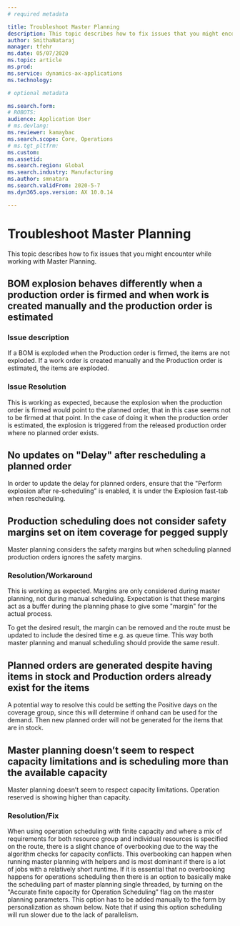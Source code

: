 ```yaml
---
# required metadata

title: Troubleshoot Master Planning
description: This topic describes how to fix issues that you might encounter while working with Master Planning.
author: SmithaNataraj
manager: tfehr
ms.date: 05/07/2020
ms.topic: article
ms.prod: 
ms.service: dynamics-ax-applications
ms.technology: 

# optional metadata

ms.search.form: 
# ROBOTS: 
audience: Application User
# ms.devlang: 
ms.reviewer: kamaybac
ms.search.scope: Core, Operations
# ms.tgt_pltfrm: 
ms.custom: 
ms.assetid: 
ms.search.region: Global
ms.search.industry: Manufacturing
ms.author: smnatara
ms.search.validFrom: 2020-5-7
ms.dyn365.ops.version: AX 10.0.14

---
```

# Troubleshoot Master Planning

This topic describes how to fix issues that you might encounter while working with Master Planning.

## BOM explosion behaves differently when a production order is firmed and when work is created manually and the production order is estimated
### Issue description
If a BOM is exploded when the Production order is firmed, the items are not exploded. If a work order is created manually and the Production order is estimated, the items are exploded.

### Issue Resolution
This is working as expected, because the explosion when the production order is firmed would point to the planned order, that in this case seems not to be firmed at that point. In the case of doing it when the production order is estimated, the explosion is triggered from the released production order where no planned order exists.

## No updates on "Delay" after rescheduling a planned order
In order to update the delay for planned orders, ensure that the "Perform explosion after re-scheduling" is enabled, it is under the Explosion fast-tab when rescheduling.

## Production scheduling does not consider safety margins set on item coverage for pegged supply
Master planning considers the safety margins but when scheduling planned production orders ignores the safety margins.

### Resolution/Workaround
This is working as expected. Margins are only considered during master planning, not during manual scheduling. Expectation is that these margins act as a buffer during the planning phase to give some "margin" for the actual process. 

To get the desired result, the margin can be removed and the route must be updated to include the desired time e.g. as queue time. This way both master planning and manual scheduling should provide the same result.

##  Planned orders are generated despite having items in stock and Production orders already exist for the items
A potential way to resolve this could be setting the Positive days on the coverage group, since this will determine if onhand can be used for the demand. Then new planned order will not be generated for the items that are in stock.

## Master planning doesn’t seem to respect capacity limitations and is scheduling more than the available capacity
Master planning doesn’t seem to respect capacity limitations. Operation reserved is showing higher than capacity. 

### Resolution/Fix
When using operation scheduling with finite capacity and where a mix of requirements for both resource group and individual resources is specified on the route, there is a slight chance of overbooking due to the way the algorithm checks for capacity conflicts. This overbooking can happen when running master planning with helpers and is most dominant if there is a lot of jobs with a relatively short runtime. If it is essential that no overbooking happens for operations scheduling then there is an option to basically make the scheduling part of master planning single threaded, by turning on the "Accurate finite capacity for Operation Scheduling" flag on the master planning parameters. This option has to be added manually to the form by personalization as shown below. Note that if using this option scheduling will run slower due to the lack of parallelism.  




